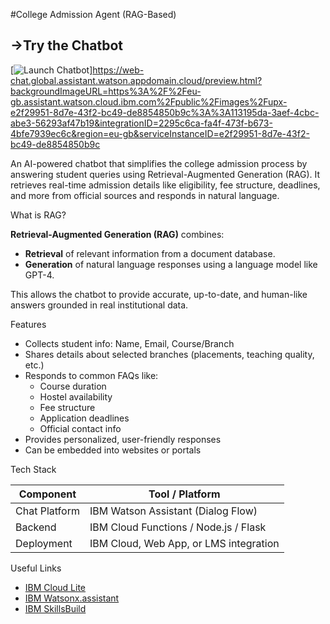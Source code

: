 
#College Admission Agent (RAG-Based)

## ->Try the Chatbot
[![Launch Chatbot](https://img.shields.io/badge/Launch-Chatbot-blue?style=for-the-badge)]https://web-chat.global.assistant.watson.appdomain.cloud/preview.html?backgroundImageURL=https%3A%2F%2Feu-gb.assistant.watson.cloud.ibm.com%2Fpublic%2Fimages%2Fupx-e2f29951-8d7e-43f2-bc49-de8854850b9c%3A%3A113195da-3aef-4cbc-abe3-56293af47b19&integrationID=2295c6ca-fa4f-473f-b673-4bfe7939ec6c&region=eu-gb&serviceInstanceID=e2f29951-8d7e-43f2-bc49-de8854850b9c


An AI-powered chatbot that simplifies the college admission process by answering student queries using Retrieval-Augmented Generation (RAG). It retrieves real-time admission details like eligibility, fee structure, deadlines, and more from official sources and responds in natural language.

 What is RAG?

**Retrieval-Augmented Generation (RAG)** combines:
- **Retrieval** of relevant information from a document database.
- **Generation** of natural language responses using a language model like GPT-4.

This allows the chatbot to provide accurate, up-to-date, and human-like answers grounded in real institutional data.

Features

- Collects student info: Name, Email, Course/Branch
- Shares details about selected branches (placements, teaching quality, etc.)
- Responds to common FAQs like:
  - Course duration
  - Hostel availability
  - Fee structure
  - Application deadlines
  - Official contact info
- Provides personalized, user-friendly responses
- Can be embedded into websites or portals


Tech Stack

| Component        | Tool / Platform                     |
|------------------|--------------------------------------|
| Chat Platform    | IBM Watson Assistant (Dialog Flow)   |
| Backend  | IBM Cloud Functions / Node.js / Flask |
| Deployment       | IBM Cloud, Web App, or LMS integration |

 Useful Links

- [IBM Cloud Lite](https://cloud.ibm.com/registration)
- [IBM Watsonx.assistant](https://cloud.ibm.com/catalog/services/watsonx-assistant)
- [IBM SkillsBuild](https://skillsbuild.org)
